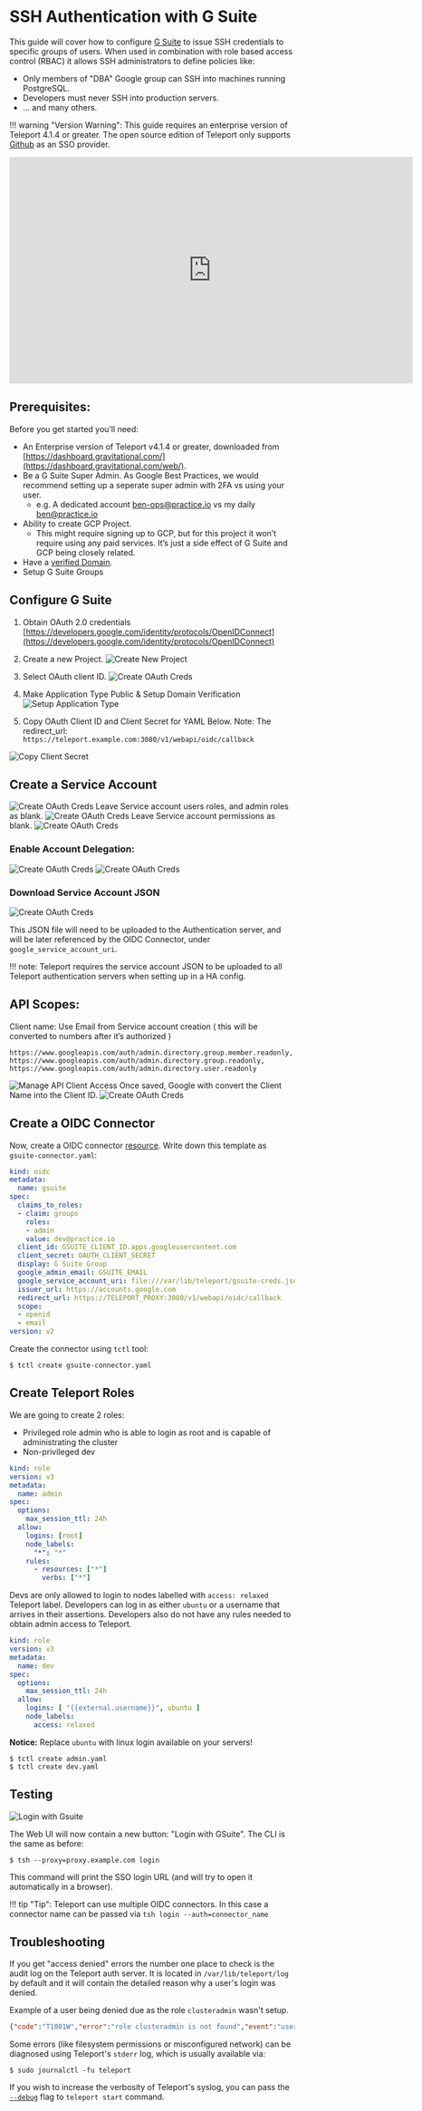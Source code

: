 # SSH Authentication with G Suite

This guide will cover how to configure [G Suite](https://gsuite.google.com) to issue
SSH credentials to specific groups of users. When used in combination with role
based access control (RBAC) it allows SSH administrators to define policies
like:

* Only members of "DBA" Google group can SSH into machines running PostgreSQL.
* Developers must never SSH into production servers.
* ... and many others.

!!! warning "Version Warning":
    This guide requires an enterprise version of Teleport 4.1.4 or greater. The open source
    edition of Teleport only supports [Github](admin-guide.md#github-oauth-20) as
    an SSO provider.

<iframe width="712" height="400" src="https://www.youtube.com/embed/DG97l8WJ6oU?rel=0&modestbranding=1&widget_referrer=gravitational.com/teleport/docs" frameborder="0" allow="accelerometer; autoplay; encrypted-media; modestbranding; gyroscope; picture-in-picture" allowfullscreen></iframe>

## Prerequisites:

Before you get started you’ll need:

- An Enterprise version of Teleport v4.1.4 or greater, downloaded from [https://dashboard.gravitational.com/](https://dashboard.gravitational.com/web/).
- Be a G Suite Super Admin. As Google Best Practices, we would recommend setting up a seperate super admin with 2FA vs using your user.
    - e.g. A dedicated account ben-ops@practice.io vs my daily ben@practice.io
- Ability to create GCP Project.
    - This might require signing up to GCP, but for this project it won’t require using any paid services. It’s just a side effect of G Suite and GCP being closely related.
- Have a [verified Domain](https://support.google.com/a/answer/60216?hl=en ).
- Setup G Suite Groups


## Configure G Suite

1. Obtain OAuth 2.0 credentials  [https://developers.google.com/identity/protocols/OpenIDConnect](https://developers.google.com/identity/protocols/OpenIDConnect)

2. Create a new Project.
![Create New Project](img/gsuite/gsuite-1-new-project.png)

3. Select OAuth client ID.
![Create OAuth Creds](img/gsuite/gsuite-2-created-creds.png)

4. Make Application Type Public & Setup Domain Verification
![Setup Application Type](img/gsuite/gsuite-3-oauth.png)

5. Copy OAuth Client ID and Client Secret for YAML Below.
   Note: The redirect_url: `https://teleport.example.com:3080/v1/webapi/oidc/callback`

![Copy Client Secret](img/gsuite/gsuite-5-copy-client-id.png)

## Create a Service Account

![Create OAuth Creds](img/gsuite/gsuite-5a-service-account.png)
Leave Service account users roles, and admin roles as blank.
![Create OAuth Creds](img/gsuite/gsuite-5b-service-account.png)
Leave Service account permissions as blank.
![Create OAuth Creds](img/gsuite/gsuite-5c-service-account.png)
### Enable Account Delegation:
![Create OAuth Creds](img/gsuite/gsuite-5d-service-account-delegation.png)
![Create OAuth Creds](img/gsuite/gsuite-5e-enable-delegation.png)
### Download Service Account JSON
![Create OAuth Creds](img/gsuite/gsuite-5f-download-json.png)

This JSON file will need to be uploaded to the Authentication server, and will be later referenced by
the OIDC Connector, under `google_service_account_uri`.

!!! note:
    Teleport requires the service account JSON to be uploaded to all Teleport authentication servers when setting
    up in a HA config.

## API Scopes:

Client name: Use Email from Service account creation ( this will be converted to numbers after it’s authorized )

`https://www.googleapis.com/auth/admin.directory.group.member.readonly, https://www.googleapis.com/auth/admin.directory.group.readonly, https://www.googleapis.com/auth/admin.directory.user.readonly`

![Manage API Client Access](img/gsuite/gsuite-6-manage-api-access.png)
Once saved, Google with convert the Client Name into the Client ID.
![Create OAuth Creds](img/gsuite/gsuite-6a-manage-access.png)


## Create a OIDC Connector

Now, create a OIDC connector [resource](admin-guide.md#resources).
Write down this template as `gsuite-connector.yaml`:

```yaml
kind: oidc
metadata:
  name: gsuite
spec:
  claims_to_roles:
  - claim: groups
    roles:
    - admin
    value: dev@practice.io
  client_id: GSUITE_CLIENT_ID.apps.googleusercontent.com
  client_secret: OAUTH_CLIENT_SECRET
  display: G Suite Group
  google_admin_email: GSUITE_EMAIL
  google_service_account_uri: file:///var/lib/teleport/gsuite-creds.json
  issuer_url: https://accounts.google.com
  redirect_url: https://TELEPORT_PROXY:3080/v1/webapi/oidc/callback
  scope:
  - openid
  - email
version: v2
```

Create the connector using `tctl` tool:

```bsh
$ tctl create gsuite-connector.yaml
```

## Create Teleport Roles

We are going to create 2 roles:

-  Privileged role admin who is able to login as root and is capable of administrating
the cluster
- Non-privileged dev

```yaml
kind: role
version: v3
metadata:
  name: admin
spec:
  options:
    max_session_ttl: 24h
  allow:
    logins: [root]
    node_labels:
      "*": "*"
    rules:
      - resources: ["*"]
        verbs: ["*"]
```

Devs are only allowed to login to nodes labelled with `access: relaxed`
Teleport label. Developers can log in as either `ubuntu` or a username that
arrives in their assertions. Developers also do not have any rules needed to
obtain admin access to Teleport.

```yaml
kind: role
version: v3
metadata:
  name: dev
spec:
  options:
    max_session_ttl: 24h
  allow:
    logins: [ "{{external.username}}", ubuntu ]
    node_labels:
      access: relaxed
```

**Notice:** Replace `ubuntu` with linux login available on your servers!

```bsh
$ tctl create admin.yaml
$ tctl create dev.yaml
```

## Testing
![Login with Gsuite](img/gsuite/gsuite-7-loginwithgsuite.png)


The Web UI will now contain a new button: "Login with GSuite". The CLI is
the same as before:

```bsh
$ tsh --proxy=proxy.example.com login
```

This command will print the SSO login URL (and will try to open it
automatically in a browser).

!!! tip "Tip":
    Teleport can use multiple OIDC connectors. In this case a connector name
    can be passed via `tsh login --auth=connector_name`


## Troubleshooting

If you get "access denied" errors the number one place to check is the audit
log on the Teleport auth server. It is located in `/var/lib/teleport/log` by
default and it will contain the detailed reason why a user's login was denied.

Example of a user being denied due as the role `clusteradmin` wasn't setup.
```json
{"code":"T1001W","error":"role clusteradmin is not found","event":"user.login","method":"oidc","success":false,"time":"2019-06-15T19:38:07Z","uid":"cd9e45d0-b68c-43c3-87cf-73c4e0ec37e9"}
```


Some errors (like filesystem permissions or misconfigured network) can be
diagnosed using Teleport's `stderr` log, which is usually available via:

```bsh
$ sudo journalctl -fu teleport
```

If you wish to increase the verbosity of Teleport's syslog, you can pass the
[`--debug`](cli-docs.md#teleport-start) flag to `teleport start` command.